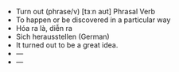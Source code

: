 - Turn out (phrase/v)	[tɜːn aʊt]	Phrasal Verb
- To happen or be discovered in a particular way
- Hóa ra là, diễn ra
- Sich herausstellen (German)
- It turned out to be a great idea.
- —
- —